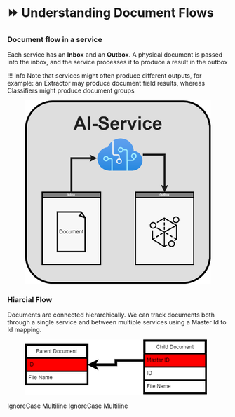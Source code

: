 # ⏩ Understanding Document Flows

### Document flow in a service

Each service has an **Inbox** and an **Outbox**. A physical document is passed into the inbox, and the service processes it to produce a result in the outbox

!!! info
    Note that services might often produce different outputs, for example: an Extractor may produce document field results, whereas Classifiers might produce document groups

<figure><img src="../assets/112%20%281%29.png" alt=""><figcaption></figcaption></figure>

### Hiarcial Flow

Documents are connected hierarchically. We can track documents both through a single service and between multiple services using a Master Id to Id mapping.

<figure><img src="../assets/master%20ID%20%282%29.png" alt=""><figcaption></figcaption></figure>

 IgnoreCase Multiline IgnoreCase Multiline

